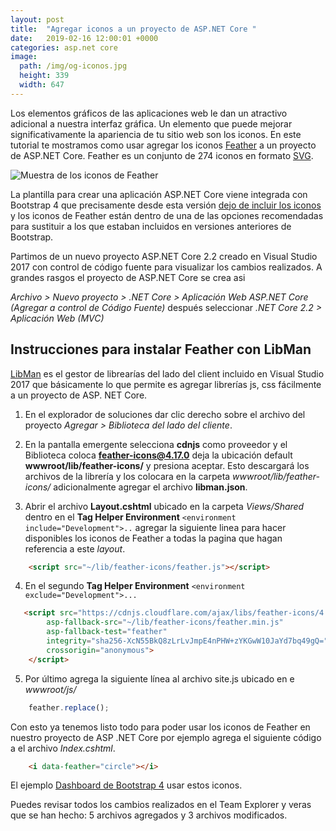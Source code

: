 ```yaml
---
layout: post
title:  "Agregar iconos a un proyecto de ASP.NET Core "
date:   2019-02-16 12:00:01 +0000
categories: asp.net core
image:
  path: /img/og-iconos.jpg
  height: 339
  width: 647
---
```


Los elementos gráficos de las aplicaciones web le dan un atractivo adicional a nuestra interfaz gráfica. Un elemento que puede mejorar significativamente la apariencia de tu sitio web son los iconos. En este tutorial te mostramos como usar agregar los iconos [Feather](https://feathericons.com/) a un proyecto de ASP.NET Core. Feather es un conjunto de 274 iconos en formato [SVG](https://svgontheweb.com/#svg).

<img data-src="/img/feather-sample.png" class="lazyload"  alt="Muestra de los iconos de Feather">

La plantilla para crear una aplicación ASP.NET Core viene integrada con Bootstrap 4 que  precisamente desde esta versión [dejo de incluir los iconos](https://getbootstrap.com/docs/4.0/extend/icons/) y los iconos de Feather están dentro de una de las opciones recomendadas para sustituir a los que estaban incluidos en versiones anteriores de Bootstrap.

Partimos de un nuevo proyecto ASP.NET Core 2.2 creado en Visual Studio 2017 con control de código fuente para visualizar los cambios realizados. A grandes rasgos el proyecto de ASP.NET Core se crea asi

_Archivo > Nuevo proyecto > .NET Core > Aplicación Web ASP.NET Core (Agregar a control de Código Fuente)_ después seleccionar _.NET Core 2.2  > Aplicación Web (MVC)_

## Instrucciones para instalar Feather con LibMan

[LibMan](https://docs.microsoft.com/es-mx/aspnet/core/client-side/libman/index?view=aspnetcore-2.2) es el gestor de librearías del lado del client incluido en Visual Studio 2017 que básicamente lo que permite es agregar librerías js, css fácilmente a un proyecto de ASP. NET Core.

1. En el explorador de soluciones dar clic derecho sobre el archivo del proyecto _Agregar > Biblioteca del lado del cliente_.
   
2. En la pantalla emergente selecciona **cdnjs** como proveedor y el Biblioteca coloca **feather-icons@4.17.0** deja la ubicación default **wwwroot/lib/feather-icons/** y presiona aceptar.
Esto descargará los archivos de la librería y los colocara en la carpeta _wwwroot/lib/feather-icons/_ adicionalmente agregar el archivo **libman.json**.

3. Abrir el archivo **Layout.cshtml** ubicado en la carpeta _Views/Shared_ dentro en el **Tag Helper Environment**   `<environment include="Development">..`  agregar la siguiente linea para hacer disponibles los iconos de Feather a todas la pagina que hagan referencia a este *layout*.

```html
    <script src="~/lib/feather-icons/feather.js"></script>
```

4. En el segundo **Tag Helper Environment**  `<environment exclude="Development">...`

```html
   <script src="https://cdnjs.cloudflare.com/ajax/libs/feather-icons/4.17.0/feather.min.js"
        asp-fallback-src="~/lib/feather-icons/feather.min.js"
        asp-fallback-test="feather"
        integrity="sha256-XcN55BkQ8zLrLvJmpE4nPHW+zYKGwW10JaYd7bq49gQ="
        crossorigin="anonymous">
    </script>
```

5. Por último agrega la siguiente línea al archivo site.js ubicado en e _wwwroot/js/_

```js
    feather.replace();
```

Con esto ya tenemos listo todo para poder usar los iconos de Feather en nuestro proyecto de ASP .NET Core por ejemplo agrega el siguiente código a el archivo *Index.cshtml*.

```html
    <i data-feather="circle"></i>
```

El ejemplo [Dashboard de Bootstrap 4](https://getbootstrap.com/docs/4.0/examples/dashboard/)  usar estos iconos.

Puedes revisar todos los cambios realizados en el Team Explorer y veras que se han hecho: 5 archivos agregados y 3 archivos modificados.